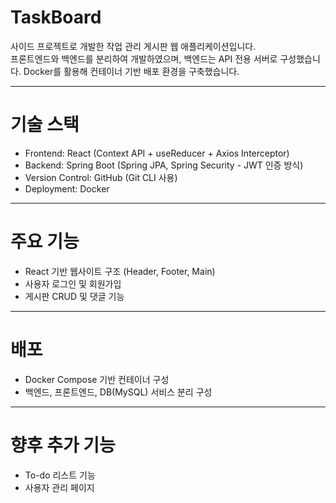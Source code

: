 # TaskBoard

사이드 프로젝트로 개발한 작업 관리 게시판 웹 애플리케이션입니다.  
프론트엔드와 백엔드를 분리하여 개발하였으며, 
백엔드는 API 전용 서버로 구성했습니다. 
Docker를 활용해 컨테이너 기반 배포 환경을 구축했습니다.

---

# 기술 스택

- Frontend: React (Context API + useReducer + Axios Interceptor)
- Backend: Spring Boot (Spring JPA, Spring Security - JWT 인증 방식)
- Version Control: GitHub (Git CLI 사용)
- Deployment: Docker

---

# 주요 기능

- React 기반 웹사이트 구조 (Header, Footer, Main)
- 사용자 로그인 및 회원가입
- 게시판 CRUD 및 댓글 기능

---

# 배포

- Docker Compose 기반 컨테이너 구성
- 백엔드, 프론트엔드, DB(MySQL) 서비스 분리 구성

---

# 향후 추가 기능

- To-do 리스트 기능
- 사용자 관리 페이지

